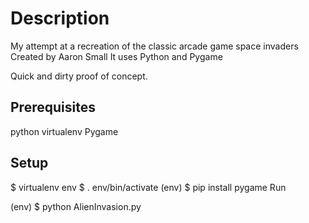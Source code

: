 # Description

My attempt at a recreation of the classic arcade game space invaders
Created by Aaron Small
It uses Python and Pygame

Quick and dirty proof of concept.

## Prerequisites

  python
  virtualenv
  Pygame

## Setup

  $ virtualenv env
  $ . env/bin/activate
  (env) $ pip install pygame
  Run

  (env) $ python AlienInvasion.py
